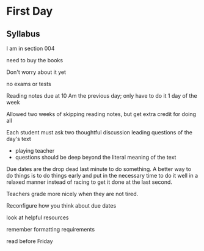 # First Day

## Syllabus

I am in section 004

need to buy the books

Don't worry about it yet

no exams or tests

Reading notes due at 10 Am the previous day; only have to do it 1 day of the week

Allowed two weeks of skipping reading notes, but get extra credit for doing all

Each student must ask two thoughtful discussion leading questions of the day's text
- playing teacher
- questions should be deep beyond the literal meaning of the text

Due dates are the drop dead last minute to do something. A better way to do things is to do things early and put in the necessary time to do it well in a relaxed manner instead of racing to get it done at the last second.

Teachers grade more nicely when they are not tired.

Reconfigure how you think about due dates

look at helpful resources

remember formatting requirements

read before Friday
